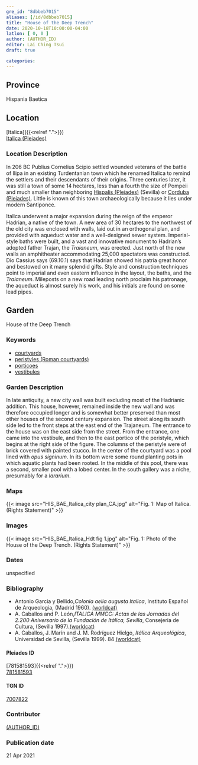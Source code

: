 ```yaml
---
gre_id: "8dbbeb7015"
aliases: [/id/8dbbeb7015]
title: "House of the Deep Trench"
date: 2020-10-18T10:00:00-04:00
latlon: [ 0, 0 ]
author: (AUTHOR_ID)
editor: Lai Ching Tsui
draft: true

categories:
---
```


## Province
Hispania Baetica

<!--### Province Description-->

<!-- DESCRIPTION -->


## Location

[Italica]({{<relref ".">}}) \
[Italica (Pleiades)](https://pleiades.stoa.org/places/256231)

### Location Description

In 206 BC Publius Cornelius Scipio settled wounded veterans of the battle of Ilipa in an existing Turdentanian town which he renamed Italica to remind the settlers and their descendants of their origins.  Three centuries later, it was still a town of some 14 hectares, less than a fourth the size of Pompeii and much smaller than neighboring [Hispalis (Pleiades)](https://pleiades.stoa.org/places/256210) (Sevilla) or [Corduba (Pleiades)](https://pleiades.stoa.org/places/256128).  Little is known of this town archaeologically because it lies under modern Santiponce.

Italica underwent a major expansion during the reign of the emperor Hadrian, a native of the town. A new area of 30 hectares to the northwest of the old city was enclosed with walls, laid out in an orthogonal plan, and provided with aqueduct water and a well-designed sewer system. Imperial-style baths were built, and a vast and innovative monument to Hadrian’s adopted father Trajan, the *Traianeum*, was erected.  Just north of the new walls an amphitheater accommodating 25,000 spectators was constructed. Dio Cassius says (69.10.1) says that Hadrian showed his patria great honor and bestowed on it many splendid gifts. Style and construction techniques point to imperial and even eastern influence in the layout, the baths, and the *Traianeum*.  Mileposts on a new road leading north proclaim his patronage, the aqueduct is almost surely his work, and his initials are found on some lead pipes.

## Garden

House of the Deep Trench

### Keywords

- [courtyards](http://vocab.getty.edu/page/aat/300004095)
- [peristyles (Roman courtyards)](http://vocab.getty.edu/page/aat/300004029)
- [porticoes](http://vocab.getty.edu/page/aat/300004145)
- [vestibules](http://vocab.getty.edu/page/aat/300083076)



### Garden Description

In late antiquity, a new city wall was built excluding most of the Hadrianic addition. This house, however, remained inside the new wall and was therefore occupied longer and is somewhat better preserved than most other houses of the second century expansion.  The street along its south side led to the front steps at the east end of the Trajaneum.  The entrance to the house was on the east side from the street.  From the entrance, one came into the vestibule, and then to the east portico of the peristyle, which begins at the right side of the figure.  The columns of the peristyle were of brick covered with painted stucco. In the center of the courtyard was a pool lined with *opus signinum*. In its bottom were some round planting pots in which aquatic plants had been rooted.  In the middle of this pool, there was a second, smaller pool with a lobed center. In the south gallery was a niche, presumably for a *lararium*.


### Maps

{{< image src="HIS_BAE_Italica_city plan_CA.jpg" alt="Fig. 1: Map of Italica. (Rights Statement)" >}}

### Images

{{< image src="HIS_BAE_Italica_Hdt fig 1.jpg" alt="Fig. 1:  Photo of the House of the Deep Trench. (Rights Statement)" >}}


### Dates

unspecified

### Bibliography

* Antonio Garcia y Bellido,*Colonia aelia augusta Italica*, Instituto Español de Arqueologia, (Madrid 1960). [(worldcat)](http://www.worldcat.org/oclc/882602957)
* A. Caballos and P. León,*ITALICA MMCC: Actas de las Jornadas del 2.200 Aniversario de la Fundación de Itálica, Sevilla*, Consejeria de Cultura, (Sevilla 1997).[(worldcat)](http://www.worldcat.org/oclc/638777432)
* A. Caballos, J. Marín and J. M. Rodríguez Hielgo, *Itálica Arqueológica*, Universidad de Sevilla, (Sevilla 1999). 84 [(worldcat)](http://www.worldcat.org/oclc/916989580)




<!--#### Periodo ID-->

<!-- [PERIODO_ID](https://pleiades.stoa.org/places/PLEIADES_ID) -->

#### Pleiades ID
[781581593]{{<relref ".">}}) \
[781581593](https://pleiades.stoa.org/places/781581593)

#### TGN ID
[7007822](http://vocab.getty.edu/page/tgn/7007822)

### Contributor
[(AUTHOR_ID)](link) <!-- - (ORCID: [xxx](link)) -->

### Publication date

21 Apr 2021